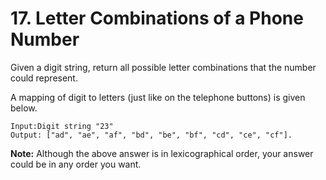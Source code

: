 # 17. Letter Combinations of a Phone Number

Given a digit string, return all possible letter combinations that the number could represent.

A mapping of digit to letters (just like on the telephone buttons) is given below.


```
Input:Digit string "23"
Output: ["ad", "ae", "af", "bd", "be", "bf", "cd", "ce", "cf"].
```



**Note:**
Although the above answer is in lexicographical order, your answer could be in any order you want.